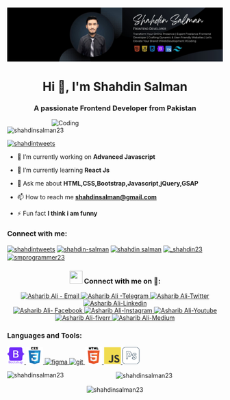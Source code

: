 ![logo](https://github.com/shahdinsalman23/shahdinsalman23/blob/main/git-banner.jpg)
<h1 align="center">Hi 🤝, I'm Shahdin Salman</h1>
<h3 align="center">A passionate Frontend Developer from Pakistan</h3>
<img align="right" alt="Coding" width="400" src="https://i.pinimg.com/originals/81/17/8b/81178b47a8598f0c81c4799f2cdd4057.gif">

<p align="left"> <img src="https://komarev.com/ghpvc/?username=shahdinsalman23&label=Profile%20views&color=0e75b6&style=flat" alt="shahdinsalman23" /> </p>

<p align="left"> <a href="https://twitter.com/shahdintweets" target="blank"><img src="https://img.shields.io/twitter/follow/shahdintweets?logo=twitter&style=for-the-badge" alt="shahdintweets" /></a> </p>

- 🔭 I’m currently working on **Advanced Javascript**

- 🌱 I’m currently learning **React Js**

- 💬 Ask me about **HTML,CSS,Bootstrap,Javascript,jQuery,GSAP**

- 📫 How to reach me **shahdinsalman@gmail.com**

- ⚡ Fun fact **I think i am funny**

<h3 align="left">Connect with me:</h3>
<p align="left">
<a href="https://twitter.com/shahdintweets" target="blank"><img align="center" src="https://raw.githubusercontent.com/rahuldkjain/github-profile-readme-generator/master/src/images/icons/Social/twitter.svg" alt="shahdintweets" height="30" width="40" /></a>
<a href="https://linkedin.com/in/shahdin-salman" target="blank"><img align="center" src="https://raw.githubusercontent.com/rahuldkjain/github-profile-readme-generator/master/src/images/icons/Social/linked-in-alt.svg" alt="shahdin-salman" height="30" width="40" /></a>
<a href="https://fb.com/shahdin salman" target="blank"><img align="center" src="https://raw.githubusercontent.com/rahuldkjain/github-profile-readme-generator/master/src/images/icons/Social/facebook.svg" alt="shahdin salman" height="30" width="40" /></a>
<a href="https://instagram.com/_shahdin23" target="blank"><img align="center" src="https://raw.githubusercontent.com/rahuldkjain/github-profile-readme-generator/master/src/images/icons/Social/instagram.svg" alt="_shahdin23" height="30" width="40" /></a>
<a href="https://www.youtube.com/c/smprogrammer23" target="blank"><img align="center" src="https://raw.githubusercontent.com/rahuldkjain/github-profile-readme-generator/master/src/images/icons/Social/youtube.svg" alt="smprogrammer23" height="30" width="40" /></a>
</p>

<h3 align="center"> 
  <img src="https://media.giphy.com/media/iY8CRBdQXODJSCERIr/giphy.gif" width="30" height="30" style="margin-center: 10px;">
  Connect with me on 🤝: 
</h3>

<p align="center">
  <div align="center" class="icons-social" style="margin-center: 10px;">
    <div>   
      <a href="mailto:asharibali@proton.me" target="_blank">
        <img src="https://img.shields.io/badge/-Email-0D1117?style=for-the-badge&logo=protonmail&logoColor=0077B5" alt="Asharib Ali - Email">
      </a>
      <a href="https://t.me/AsharibAli" target="_blank">
        <img src="https://img.shields.io/badge/Telegram-0D1117?style=for-the-badge&logo=telegram&logoColor=0077B5" alt="Asharib Ali -Telegram">
      </a>
      <a href="https://twitter.com/0xAsharib" target="_blank">
        <img src="https://img.shields.io/badge/Twitter-0D1117?style=for-the-badge&logo=x&logoColor=0077B5" alt="Asharib Ali-Twitter">
      </a>
      <a href="https://linkedin.com/in/asharibali" target="_blank">
        <img src="https://img.shields.io/badge/Linkedin-0D1117?style=for-the-badge&logo=linkedin&logoColor=0077B5" alt="Asharib Ali-Linkedin">
      </a><br>
      <a href="https://facebook.com/asharib.imtiaz" target="_blank">
        <img src="https://img.shields.io/badge/Facebook-0D1117?style=for-the-badge&logo=Facebook&logoColor=0077B5" alt="Asharib Ali- Facebook">
      </a>
      <a href="https://www.Instagram.com/0xasharib/" target="_blank">
        <img src="https://img.shields.io/badge/Instagram-0D1117?style=for-the-badge&logo=instagram&logoColor=0077B5" alt="Asharib Ali-Instagram">
      </a>
      <a href="https://youtube.com/@0xAsharib" target="_blank">
        <img src="https://img.shields.io/badge/Youtube-0D1117?style=for-the-badge&logo=youtube&logoColor=0077B5" alt="Asharib Ali-Youtube">
      </a>
      <a href="https://www.fiverr.com/asharibarain" target="_blank">
        <img src="https://img.shields.io/badge/Fiverr-0D1117?style=for-the-badge&logo=fiverr&logoColor=0077B5" alt="Asharib Ali-fiverr">
      </a>
      <a href="https://asharibali.medium.com/" target="_blank">
        <img src="https://img.shields.io/badge/Medium-0D1117?style=for-the-badge&logo=medium&logoColor=0077B5" alt="Asharib Ali-Medium">
      </a>
      <br>
    </div>
</p>



<h3 align="left">Languages and Tools:</h3>
<p align="left"> <a href="https://getbootstrap.com" target="_blank" rel="noreferrer"> <img src="https://raw.githubusercontent.com/devicons/devicon/master/icons/bootstrap/bootstrap-plain-wordmark.svg" alt="bootstrap" width="40" height="40"/> </a> <a href="https://www.w3schools.com/css/" target="_blank" rel="noreferrer"> <img src="https://raw.githubusercontent.com/devicons/devicon/master/icons/css3/css3-original-wordmark.svg" alt="css3" width="40" height="40"/> </a> <a href="https://www.figma.com/" target="_blank" rel="noreferrer"> <img src="https://www.vectorlogo.zone/logos/figma/figma-icon.svg" alt="figma" width="40" height="40"/> </a> <a href="https://git-scm.com/" target="_blank" rel="noreferrer"> <img src="https://www.vectorlogo.zone/logos/git-scm/git-scm-icon.svg" alt="git" width="40" height="40"/> </a> <a href="https://www.w3.org/html/" target="_blank" rel="noreferrer"> <img src="https://raw.githubusercontent.com/devicons/devicon/master/icons/html5/html5-original-wordmark.svg" alt="html5" width="40" height="40"/> </a> <a href="https://developer.mozilla.org/en-US/docs/Web/JavaScript" target="_blank" rel="noreferrer"> <img src="https://raw.githubusercontent.com/devicons/devicon/master/icons/javascript/javascript-original.svg" alt="javascript" width="40" height="40"/> </a> <a href="https://www.photoshop.com/en" target="_blank" rel="noreferrer"> <img src="https://raw.githubusercontent.com/devicons/devicon/master/icons/photoshop/photoshop-line.svg" alt="photoshop" width="40" height="40"/> </a> </p>

<p><img align="left" src="https://github-readme-stats.vercel.app/api/top-langs?username=shahdinsalman23&show_icons=true&locale=en&layout=compact" alt="shahdinsalman23" /></p>

<p>&nbsp;<img align="center" src="https://github-readme-stats.vercel.app/api?username=shahdinsalman23&show_icons=true&locale=en" alt="shahdinsalman23" /></p>

<p><img align="center" src="https://github-readme-streak-stats.herokuapp.com/?user=shahdinsalman23&" alt="shahdinsalman23" /></p>
